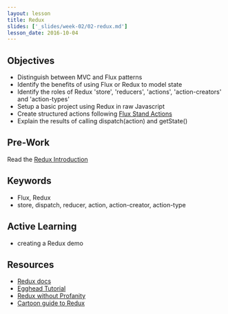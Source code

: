 ```yaml
---
layout: lesson
title: Redux
slides: ['_slides/week-02/02-redux.md']
lesson_date: 2016-10-04
---
```


## Objectives

- Distinguish between MVC and Flux patterns
- Identify the benefits of using Flux or Redux to model state
- Identify the roles of Redux 'store', 'reducers', 'actions', 'action-creators' and 'action-types'
- Setup a basic project using Redux in raw Javascript
- Create structured actions following [Flux Stand Actions](https://github.com/acdlite/flux-standard-action)
- Explain the results of calling dispatch(action) and getState()

## Pre-Work

Read the [Redux Introduction](http://redux.js.org/docs/introduction/index.html)

## Keywords

- Flux, Redux
- store, dispatch, reducer, action, action-creator, action-type

## Active Learning
- creating a Redux demo

## Resources

- [Redux docs](http://redux.js.org/docs/introduction/index.html)
- [Egghead Tutorial](https://egghead.io/courses/getting-started-with-redux)
- [Redux without Profanity](https://tonyhb.gitbooks.io/redux-without-profanity/content/index.html)
- [Cartoon guide to Redux](https://code-cartoons.com/a-cartoon-intro-to-redux-3afb775501a6#.56hltw7kz)
